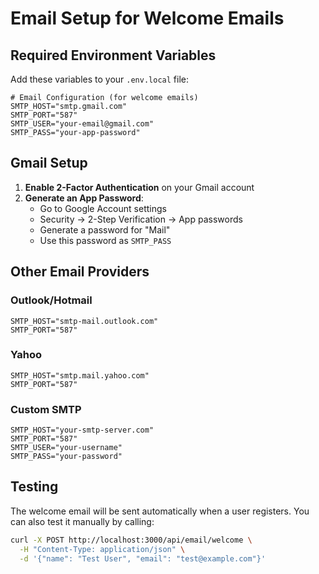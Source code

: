 # Email Setup for Welcome Emails

## Required Environment Variables

Add these variables to your `.env.local` file:

```env
# Email Configuration (for welcome emails)
SMTP_HOST="smtp.gmail.com"
SMTP_PORT="587"
SMTP_USER="your-email@gmail.com"
SMTP_PASS="your-app-password"
```

## Gmail Setup

1. **Enable 2-Factor Authentication** on your Gmail account
2. **Generate an App Password**:
   - Go to Google Account settings
   - Security → 2-Step Verification → App passwords
   - Generate a password for "Mail"
   - Use this password as `SMTP_PASS`

## Other Email Providers

### Outlook/Hotmail

```env
SMTP_HOST="smtp-mail.outlook.com"
SMTP_PORT="587"
```

### Yahoo

```env
SMTP_HOST="smtp.mail.yahoo.com"
SMTP_PORT="587"
```

### Custom SMTP

```env
SMTP_HOST="your-smtp-server.com"
SMTP_PORT="587"
SMTP_USER="your-username"
SMTP_PASS="your-password"
```

## Testing

The welcome email will be sent automatically when a user registers. You can also test it manually by calling:

```bash
curl -X POST http://localhost:3000/api/email/welcome \
  -H "Content-Type: application/json" \
  -d '{"name": "Test User", "email": "test@example.com"}'
```
